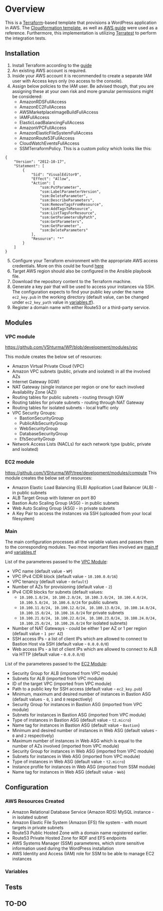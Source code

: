 # Overview
This is a [Terraform](https://www.terraform.io/)-based template that provisions a WordPress application in AWS. The  [Cloudformation template](https://github.com/aws-samples/aws-refarch-wordpress), as well as [AWS guide](https://d1.awsstatic.com/whitepapers/wordpress-best-practices-on-aws.pdf) were used as a reference.
Furthermore, this implementation is utilizing [Terratest](https://github.com/gruntwork-io/terratest) to perform the integration tests.

## Installation
1. Install Terraform according to the [guide](https://learn.hashicorp.com/terraform/getting-started/install.html)
2. An existing AWS account is required.
3. Inside your AWS account it is recommended to create a separate IAM user with Access keys only (no access to the console).
4. Assign below policies to the IAM user. Be advised though, that you are assigning these at your own risk and more granular permissions might be considered:
    - AmazonRDSFullAccess
    - AmazonEC2FullAccess
    - AWSMarketplaceImageBuildFullAccess
    - IAMFullAccess
    - ElasticLoadBalancingFullAccess
    - AmazonVPCFullAccess
    - AmazonElasticFileSystemFullAccess
    - AmazonRoute53FullAccess
    - CloudWatchEventsFullAccess
    - SSMTerraformPolicy. This is a custom policy which looks like this:
```
{
    "Version": "2012-10-17",
    "Statement": [
        {
            "Sid": "VisualEditor0",
            "Effect": "Allow",
            "Action": [
                "ssm:PutParameter",
                "ssm:LabelParameterVersion",
                "ssm:DeleteParameter",
                "ssm:DescribeParameters",
                "ssm:RemoveTagsFromResource",
                "ssm:AddTagsToResource",
                "ssm:ListTagsForResource",
                "ssm:GetParametersByPath",
                "ssm:GetParameters",
                "ssm:GetParameter",
                "ssm:DeleteParameters"
            ],
            "Resource": "*"
        }
    ]
}    
```
5. Configure your Terraform environment with the appropriate AWS access credentials. More on this could be found [here](https://www.terraform.io/docs/providers/aws/index.html)
6. Target AWS region should also be configured in the Ansible playbook file.
7. Download the repository content to the Terraform machine.
8. Generate a key pair that will be used to access your instances via SSH. The configuration expects to find your public key under the name `ec2_key.pub` in the working directory (default value, can be changed under `ec2_key_path` value in [variables.tf](https://github.com/VShturma/WP/blob/master/variables.tf)).
9. Register a domain name with either Route53 or a third-party service.

## Modules
### VPC module
https://github.com/VShturma/WP/blob/development/modules/vpc

This module creates the below set of resources:
* Amazon Virtual Private Cloud (VPC)
* Amazon VPC subnets (public, private and isolated) in all the involved AZs
* Internet Gateway (IGW)
* NAT Gateway (single instance per region or one for each involved Availability Zone (AZ))
* Routing tables for public subnets - routing through IGW
* Routing tables for private subnets - routing through NAT Gateway
* Routing tables for isolated subnets - local traffic only
* VPC Security Groups:
    - BastionSecurityGroup
    - PublicAlbSecurityGroup
    - WebSecurityGroup
    - DatabaseSecurityGroup
    - EfsSecurityGroup
* Network Access Lists (NACLs) for each network type (public, private and isolated)

### EC2 module
https://github.com/VShturma/WP/tree/development/modules/compute
This module creates the below set of resources:
* Amazon Elastic Load Balancing (ELB) Application Load Balancer (ALB) - in public subnets
* ALB Target Group with listener on port 80
* Bastion Auto Scaling Group (ASG) - in public subnets
* Web Auto Scaling Group (ASG) - in private subnets
* A Key Pair to access the instances via SSH (uploaded from your local filesystem)

### Main
The main configuration processes all the variable values and passes them to the corresponding modules. Two most important files involved are [main.tf](https://github.com/VShturma/WP/blob/master/main.tf) and [variables.tf](https://github.com/VShturma/WP/blob/master/variables.tf)

List of the parameteres passed to the [VPC Module](https://github.com/VShturma/WP/blob/development/modules/vpc):
* VPC name (default value - `WP`)
* VPC IPv4 CIDR block (default value - `10.100.0.0/16`)
* VPC tenancy (default value - `default`)
* Number of AZs for provisioning (default value - `2`)
* IPv4 CIDR blocks for subnets (default values:
    - `10.100.1.0/24, 10.100.2.0/24, 10.100.3.0/24, 10.100.4.0/24, 10.100.5.0/24, 10.100.6.0/24` for public subnets
    - `10.100.11.0/24, 10.100.12.0/24, 10.100.13.0/24, 10.100.14.0/24, 10.100.15.0/24, 10.100.16.0/24` for private subnets
    - `10.100.21.0/24, 10.100.22.0/24, 10.100.23.0/24, 10.100.24.0/24, 10.100.25.0/24, 10.100.26.0/24` for isolated subnets)
* Number of NAT Gateways - could be either 1 per AZ or 1 per region (default value - `1 per AZ`)
* SSH access IPs - a list of client IPs which are allowed to connect to Bastion Host via SSH (default value - `0.0.0.0/0`)
* Web access IPs - a list of client IPs which are allowed to connect to ALB via HTTP (default value - `0.0.0.0/0`)


List of the parameteres passed to the [EC2 Module](https://github.com/VShturma/WP/tree/development/modules/compute):
* Security Group for ALB (imported from VPC module)
* Subnets for ALB (imported from VPC module)
* ID of the target VPC (imported from VPC module)
* Path to a public key for SSH access (default value - `ec2_key.pub`)
* Minimum, maximum and desired number of instances in Bastion ASG (default values - `0`, `1` and `0` respectively)
* Security Group for instances in Bastion ASG (imported from VPC module)
* Subnets for instances in Bastion ASG (imported from VPC module)
* Type of instances in Bastion ASG (default value - `t2.micro`)
* Name tag for instances in Bastion ASG (default value - `Bastion`)
* Minimum and desired number of instances in Web ASG (default values - `0` and `2` respectively)
* Maximum number of instances in Web ASG which is equal to the number of AZs involved (imported from VPC module)
* Security Group for instances in Web ASG (imported from VPC module)
* Subnets for instances in Web ASG (imported from VPC module)
* Type of instances in Web ASG (default value - `t2.micro`)
* Instance profile for instances in Web ASG (imported from SSM module)
* Name tag for instances in Web ASG (default value - `Web`)

## Configuration

### AWS Resources Created
* Amazon Relational Database Service (Amazon RDS) MySQL instance - in isolated subnet
* Amazon Elastic File System (Amazon EFS) file system - with mount targets in private subnets
* Route53 Public Hosted Zone with a domain name registered earlier.
* Route53 Private Hosted Zone for RDF and EFS endpoints
* AWS Systems Manager (SSM) parameteres, which store sensitive information used during the WordPress installation
* AWS Identity and Access (IAM) role for SSM to be able to manage EC2 instances

### Variables

## Tests

## TO-DO
